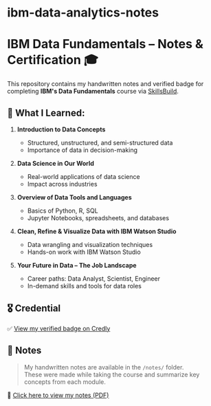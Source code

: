 # ibm-data-analytics-notes
# IBM Data Fundamentals – Notes & Certification 🎓

This repository contains my handwritten notes and verified badge for completing **IBM's Data Fundamentals** course via [SkillsBuild](https://skillsbuild.org/).

## 🧠 What I Learned:

1. **Introduction to Data Concepts**  
   - Structured, unstructured, and semi-structured data  
   - Importance of data in decision-making

2. **Data Science in Our World**  
   - Real-world applications of data science  
   - Impact across industries

3. **Overview of Data Tools and Languages**  
   - Basics of Python, R, SQL  
   - Jupyter Notebooks, spreadsheets, and databases

4. **Clean, Refine & Visualize Data with IBM Watson Studio**  
   - Data wrangling and visualization techniques  
   - Hands-on work with IBM Watson Studio

5. **Your Future in Data – The Job Landscape**  
   - Career paths: Data Analyst, Scientist, Engineer  
   - In-demand skills and tools for data roles

## 🎖️ Credential

✅ [View my verified badge on Credly](https://www.credly.com/badges/4a8f187f-81a2-4a08-bea0-b5ba0e68e64e)

## 📒 Notes

> My handwritten notes are available in the `/notes/` folder.  
> These were made while taking the course and summarize key concepts from each module.

📄 [Click here to view my notes (PDF)](https://github.com/namitrajeev/ibm-data-analytics-notes/blob/main/notes/notes.pdf)



